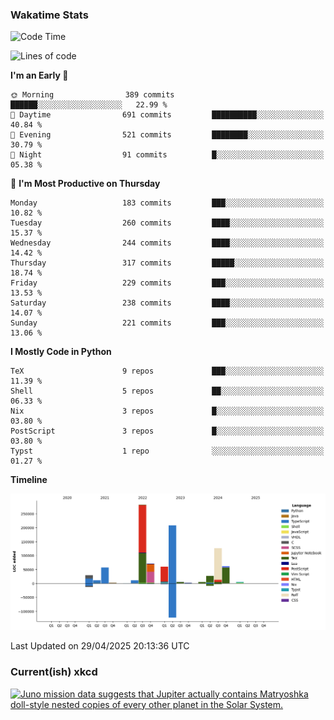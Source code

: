 ### Wakatime Stats
<!--START_SECTION:waka-->
![Code Time](http://img.shields.io/badge/Code%20Time-3%2C195%20hrs%2028%20mins-blue)

![Lines of code](https://img.shields.io/badge/From%20Hello%20World%20I%27ve%20Written-967.2%20thousand%20lines%20of%20code-blue)

**I'm an Early 🐤** 

```text
🌞 Morning                389 commits         ██████░░░░░░░░░░░░░░░░░░░   22.99 % 
🌆 Daytime                691 commits         ██████████░░░░░░░░░░░░░░░   40.84 % 
🌃 Evening                521 commits         ████████░░░░░░░░░░░░░░░░░   30.79 % 
🌙 Night                  91 commits          █░░░░░░░░░░░░░░░░░░░░░░░░   05.38 % 
```
📅 **I'm Most Productive on Thursday** 

```text
Monday                   183 commits         ███░░░░░░░░░░░░░░░░░░░░░░   10.82 % 
Tuesday                  260 commits         ████░░░░░░░░░░░░░░░░░░░░░   15.37 % 
Wednesday                244 commits         ████░░░░░░░░░░░░░░░░░░░░░   14.42 % 
Thursday                 317 commits         █████░░░░░░░░░░░░░░░░░░░░   18.74 % 
Friday                   229 commits         ███░░░░░░░░░░░░░░░░░░░░░░   13.53 % 
Saturday                 238 commits         ████░░░░░░░░░░░░░░░░░░░░░   14.07 % 
Sunday                   221 commits         ███░░░░░░░░░░░░░░░░░░░░░░   13.06 % 
```


**I Mostly Code in Python** 

```text
TeX                      9 repos             ███░░░░░░░░░░░░░░░░░░░░░░   11.39 % 
Shell                    5 repos             ██░░░░░░░░░░░░░░░░░░░░░░░   06.33 % 
Nix                      3 repos             █░░░░░░░░░░░░░░░░░░░░░░░░   03.80 % 
PostScript               3 repos             █░░░░░░░░░░░░░░░░░░░░░░░░   03.80 % 
Typst                    1 repo              ░░░░░░░░░░░░░░░░░░░░░░░░░   01.27 % 
```



**Timeline**

![Lines of Code chart](https://raw.githubusercontent.com/joshuajeschek/joshuajeschek/main/assets/bar_graph.png)


 Last Updated on 29/04/2025 20:13:36 UTC
<!--END_SECTION:waka-->

### Current(ish) xkcd
<a id="xkcd-a" title="Juno mission data suggests that Jupiter actually contains Matryoshka doll-style nested copies of every other planet in the Solar System." href="https://www.xkcd.com" target="_blank">
        <img align="center" id="xkcd-img" src="https://imgs.xkcd.com/comics/jupiter_core.png" alt="Juno mission data suggests that Jupiter actually contains Matryoshka doll-style nested copies of every other planet in the Solar System." height=300 />
</a>

